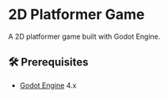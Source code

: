 # 2D Platformer Game

A 2D platformer game built with Godot Engine.

## 🛠️ Prerequisites

- [Godot Engine](https://godotengine.org/) 4.x